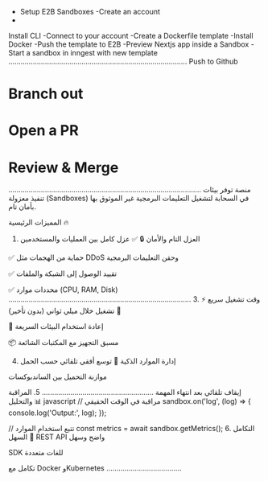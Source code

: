 
-  Setup E2B Sandboxes 
-Create an account
-
Install CLI
-Connect to your account
-Create a Dockerfile template
-Install Docker
-Push the template to E2B
-Preview Nextjs app inside a Sandbox
-Start a sandbox in inngest with new template
........................................................................................
Push to Github
# Branch out
# Open a PR
# Review & Merge
...............................................................................................
منصة توفر بيئات تنفيذ معزولة (Sandboxes) في السحابة لتشغيل التعليمات البرمجية غير الموثوق بها بأمان تام.


المميزات الرئيسية 🔥
1. العزل التام والأمان 🔒
✅ عزل كامل بين العمليات والمستخدمين

✅ حماية من الهجمات مثل DDoS وحقن التعليمات البرمجية

✅ تقييد الوصول إلى الشبكة والملفات

✅ محددات موارد (CPU, RAM, Disk)
..........................................................................................
3. وقت تشغيل سريع ⚡
🚀 تشغيل خلال ميلي ثواني (بدون تأخير)

🔄 إعادة استخدام البيئات السريعة

📦 مسبق التجهيز مع المكتبات الشائعة

4. إدارة الموارد الذكية 💾
توسع أفقي تلقائي حسب الحمل

موازنة التحميل بين الساندبوكسات

إيقاف تلقائي بعد انتهاء المهمة
.......................................................
5. المراقبة والتحليل 📊
javascript
// مراقبة في الوقت الحقيقي
sandbox.on('log', (log) => {
  console.log('Output:', log);
});

// تتبع استخدام الموارد
const metrics = await sandbox.getMetrics();
6. التكامل السهل 🔌
REST API واضح وسهل

SDK للغات متعددة

تكامل مع Docker وKubernetes
.....................................